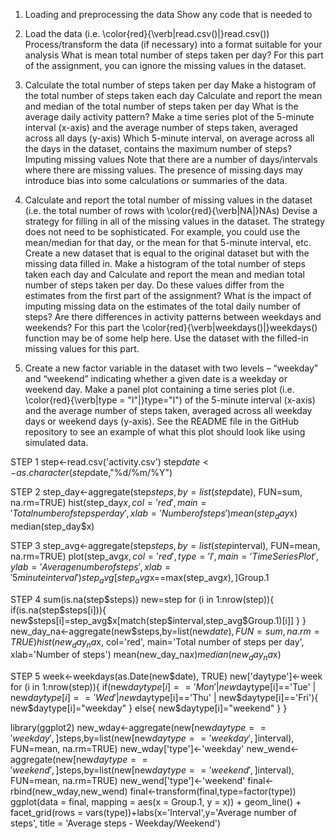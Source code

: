 1) Loading and preprocessing the data
Show any code that is needed to

2) Load the data (i.e. \color{red}{\verb|read.csv()|}read.csv())
Process/transform the data (if necessary) into a format suitable for your analysis
What is mean total number of steps taken per day?
For this part of the assignment, you can ignore the missing values in the dataset.

3) Calculate the total number of steps taken per day
Make a histogram of the total number of steps taken each day
Calculate and report the mean and median of the total number of steps taken per day
What is the average daily activity pattern?
Make a time series plot of the 5-minute interval (x-axis) and the average number of steps taken, averaged across all days (y-axis)
Which 5-minute interval, on average across all the days in the dataset, contains the maximum number of steps?
Imputing missing values
Note that there are a number of days/intervals where there are missing values. The presence of missing days may introduce bias into some calculations or summaries of the data.

4) Calculate and report the total number of missing values in the dataset (i.e. the total number of rows with \color{red}{\verb|NA|}NAs)
Devise a strategy for filling in all of the missing values in the dataset. The strategy does not need to be sophisticated. For example, you could use the mean/median for that day, or the mean for that 5-minute interval, etc.
Create a new dataset that is equal to the original dataset but with the missing data filled in.
Make a histogram of the total number of steps taken each day and Calculate and report the mean and median total number of steps taken per day. Do these values differ from the estimates from the first part of the assignment? What is the impact of imputing missing data on the estimates of the total daily number of steps?
Are there differences in activity patterns between weekdays and weekends?
For this part the \color{red}{\verb|weekdays()|}weekdays() function may be of some help here. Use the dataset with the filled-in missing values for this part.

5) Create a new factor variable in the dataset with two levels – “weekday” and “weekend” indicating whether a given date is a weekday or weekend day.
Make a panel plot containing a time series plot (i.e. \color{red}{\verb|type = "l"|}type="l") of the 5-minute interval (x-axis) and the average number of steps taken, averaged across all weekday days or weekend days (y-axis). See the README file in the GitHub repository to see an example of what this plot should look like using simulated data.




STEP 1
step<-read.csv('activity.csv')
step$date<-as.character(step$date,"%d/%m/%Y")

STEP 2
step_day<-aggregate(step$steps,by=list(step$date), FUN=sum, na.rm=TRUE)
hist(step_day$x, col='red', main='Total number of steps per day', xlab='Number of steps')
mean(step_day$x)
median(step_day$x)

STEP 3
step_avg<-aggregate(step$steps,by=list(step$interval), FUN=mean, na.rm=TRUE)
plot(step_avg$x, col='red', type='l', main='Time Series Plot', ylab='Average number of steps', xlab='5 minute interval')
step_avg[step_avg$x==max(step_avg$x),]$Group.1


STEP 4
sum(is.na(step$steps))
new=step
for (i in 1:nrow(step)){
  if(is.na(step$steps[i])){
    new$steps[i]=step_avg$x[match(step$interval,step_avg$Group.1)[i]]
  }
}
new_day_na<-aggregate(new$steps,by=list(new$date), FUN=sum, na.rm=TRUE)
hist(new_day_na$x, col='red', main='Total number of steps per day', xlab='Number of steps')
mean(new_day_na$x)
median(new_day_na$x)

STEP 5
week<-weekdays(as.Date(new$date), TRUE)
new['daytype']<-week
for (i in 1:nrow(step)){
  if(new$daytype[i]=='Mon' | new$daytype[i]=='Tue' | new$daytype[i]=='Wed' | new$daytype[i]=='Thu' | new$daytype[i]=='Fri'){
    new$daytype[i]="weekday"
  }
  else{
    new$daytype[i]="weekend"
  }
}

library(ggplot2)
new_wday<-aggregate(new[new$daytype=='weekday',]$steps,by=list(new[new$daytype=='weekday',]$interval), FUN=mean, na.rm=TRUE)
new_wday['type']<-'weekday'
new_wend<-aggregate(new[new$daytype=='weekend',]$steps,by=list(new[new$daytype=='weekend',]$interval), FUN=mean, na.rm=TRUE)
new_wend['type']<-'weekend'
final<-rbind(new_wday,new_wend)
final<-transform(final,type=factor(type))
ggplot(data = final, mapping = aes(x = Group.1, y = x)) + geom_line() +
  facet_grid(rows = vars(type))+labs(x='Interval',y='Average number of steps', title = 'Average steps - Weekday/Weekend')


